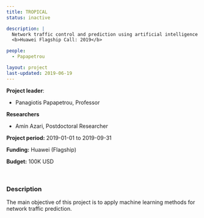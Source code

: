 ```yaml
---
title: TROPICAL
status: inactive

description: |
  Network traffic control and prediction using artificial intelligence  <br>
  <b>Huawei Flagship Call: 2019</b>

people:
  - Papapetrou

layout: project
last-updated: 2019-06-19
---
```


**Project leader**:
- Panagiotis Papapetrou, Professor

**Researchers**
- Amin Azari, Postdoctoral Researcher

**Project period:** 2019-01-01 to 2019-09-31

**Funding:** Huawei (Flagship)

**Budget:** 100K USD

<!-- [![EXTREMUM](http://img.youtube.com/vi/2Bp0-3XsUWk/0.jpg)](https://youtu.be/2Bp0-3XsUWk "EXTREMUM" ){:target="_blank"} -->

<br>

### Description

The main objective of this project is to apply machine learning methods for network traffic prediction.
